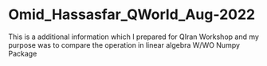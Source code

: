 # Omid_Hassasfar_QWorld_Aug-2022
This is a additional information which I prepared for QIran Workshop and my purpose was to compare the operation in linear algebra W/WO Numpy Package

